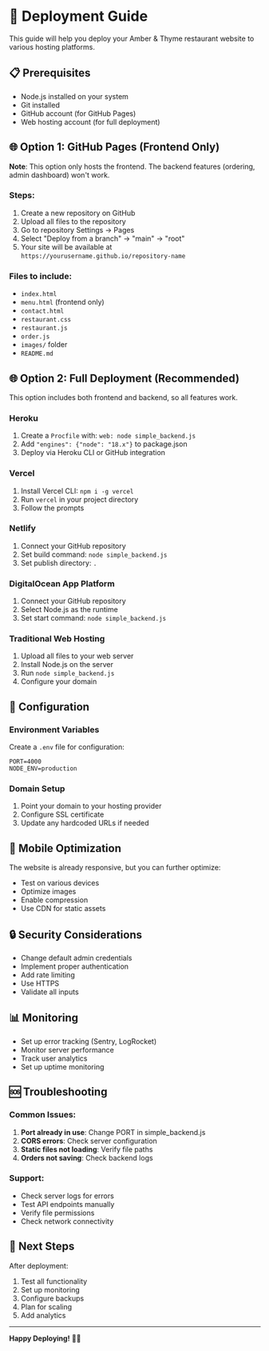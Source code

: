 # 🚀 Deployment Guide

This guide will help you deploy your Amber & Thyme restaurant website to various hosting platforms.

## 📋 Prerequisites

- Node.js installed on your system
- Git installed
- GitHub account (for GitHub Pages)
- Web hosting account (for full deployment)

## 🌐 Option 1: GitHub Pages (Frontend Only)

**Note**: This option only hosts the frontend. The backend features (ordering, admin dashboard) won't work.

### Steps:
1. Create a new repository on GitHub
2. Upload all files to the repository
3. Go to repository Settings → Pages
4. Select "Deploy from a branch" → "main" → "root"
5. Your site will be available at `https://yourusername.github.io/repository-name`

### Files to include:
- `index.html`
- `menu.html` (frontend only)
- `contact.html`
- `restaurant.css`
- `restaurant.js`
- `order.js`
- `images/` folder
- `README.md`

## 🌐 Option 2: Full Deployment (Recommended)

This option includes both frontend and backend, so all features work.

### Heroku
1. Create a `Procfile` with: `web: node simple_backend.js`
2. Add `"engines": {"node": "18.x"}` to package.json
3. Deploy via Heroku CLI or GitHub integration

### Vercel
1. Install Vercel CLI: `npm i -g vercel`
2. Run `vercel` in your project directory
3. Follow the prompts

### Netlify
1. Connect your GitHub repository
2. Set build command: `node simple_backend.js`
3. Set publish directory: `.`

### DigitalOcean App Platform
1. Connect your GitHub repository
2. Select Node.js as the runtime
3. Set start command: `node simple_backend.js`

### Traditional Web Hosting
1. Upload all files to your web server
2. Install Node.js on the server
3. Run `node simple_backend.js`
4. Configure your domain

## 🔧 Configuration

### Environment Variables
Create a `.env` file for configuration:
```
PORT=4000
NODE_ENV=production
```

### Domain Setup
1. Point your domain to your hosting provider
2. Configure SSL certificate
3. Update any hardcoded URLs if needed

## 📱 Mobile Optimization

The website is already responsive, but you can further optimize:
- Test on various devices
- Optimize images
- Enable compression
- Use CDN for static assets

## 🔒 Security Considerations

- Change default admin credentials
- Implement proper authentication
- Add rate limiting
- Use HTTPS
- Validate all inputs

## 📊 Monitoring

- Set up error tracking (Sentry, LogRocket)
- Monitor server performance
- Track user analytics
- Set up uptime monitoring

## 🆘 Troubleshooting

### Common Issues:
1. **Port already in use**: Change PORT in simple_backend.js
2. **CORS errors**: Check server configuration
3. **Static files not loading**: Verify file paths
4. **Orders not saving**: Check backend logs

### Support:
- Check server logs for errors
- Test API endpoints manually
- Verify file permissions
- Check network connectivity

## 🎯 Next Steps

After deployment:
1. Test all functionality
2. Set up monitoring
3. Configure backups
4. Plan for scaling
5. Add analytics

---

**Happy Deploying!** 🚀✨
